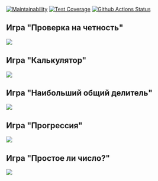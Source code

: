 [![Maintainability](https://api.codeclimate.com/v1/badges/c4a0a41eebe669999c80/maintainability)](https://codeclimate.com/github/n8creator/python-project-lvl1/maintainability)
[![Test Coverage](https://api.codeclimate.com/v1/badges/a99a88d28ad37a79dbf6/test_coverage)](https://codeclimate.com/github/codeclimate/codeclimate/test_coverage)
[![Github Actions Status](https://github.com/n8creator/python-project-lvl1/workflows/Python%20CI/badge.svg)](https://github.com/n8creator/python-project-lvl1/actions)

## Игра "Проверка на четность"
<a href="https://asciinema.org/a/Tl67SJ4pkRB4WKynyAQUQhVfV" target="_blank"><img src="https://asciinema.org/a/Tl67SJ4pkRB4WKynyAQUQhVfV.svg" /></a>

## Игра "Калькулятор"
<a href="https://asciinema.org/a/2wmvHTFfYkIIWRHg1fQjmHdad" target="_blank"><img src="https://asciinema.org/a/2wmvHTFfYkIIWRHg1fQjmHdad.svg" /></a>

## Игра "Наибольший общий делитель"
<a href="https://asciinema.org/a/2vzDy60oWHv50fsrilqRdwn91" target="_blank"><img src="https://asciinema.org/a/2vzDy60oWHv50fsrilqRdwn91.svg" /></a>

## Игра "Прогрессия"
<a href="https://asciinema.org/a/cAeoJT4E32vmh4VMjveQzl4cd" target="_blank"><img src="https://asciinema.org/a/cAeoJT4E32vmh4VMjveQzl4cd.svg" /></a>

## Игра "Простое ли число?"
<a href="https://asciinema.org/a/ngqc2PWd0D3L5erkoUn87EkWT" target="_blank"><img src="https://asciinema.org/a/ngqc2PWd0D3L5erkoUn87EkWT.svg" /></a>